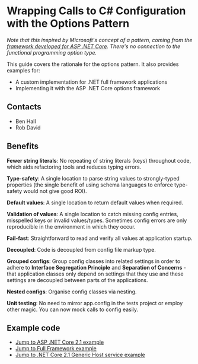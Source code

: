 # Wrapping Calls to C# Configuration with the Options Pattern

*Note that this inspired by Microsoft's concept of a pattern, coming from the [framework developed for ASP .NET Core](https://docs.microsoft.com/en-us/aspnet/core/fundamentals/configuration/options?view=aspnetcore-2.1). There's no connection to the functional programming option type.*

This guide covers the rationale for the options pattern. It also provides examples for:

- A custom implementation for .NET full framework applications
- Implementing it with the ASP .NET Core options framework

## Contacts

- Ben Hall
- Rob David

## Benefits

**Fewer string literals**: No repeating of string literals (keys) throughout code, which aids refactoring tools and reduces typing errors.

**Type-safety**: A single location to parse string values to strongly-typed properties (the single benefit of using schema languages to enforce type-safety would not give good ROI).

**Default values**: A single location to return default values when required.

**Validation of values**: A single location to catch missing config entries, misspelled keys or invalid values/types. Sometimes config errors are only reproducible in the environment in which they occur.

**Fail-fast**: Straightforward to read and verify all values at application startup.

**Decoupled**: Code is decoupled from config file markup type.

**Grouped configs**: Group config classes into related settings in order to adhere to **Interface Segregation Principle** and **Separation of Concerns** - that application classes only depend on settings that they use and these settings are decoupled between parts of the applications.

**Nested configs**: Organise config classes via nesting.

**Unit testing**: No need to mirror app.config in the tests project or employ other magic. You can now mock calls to config easily.

## Example code

- [Jump to ASP .NET Core 2.1 example](docs/netcore21.md)
- [Jump to Full Framework example](docs/netfx.md)
- [Jump to .NET Core 2.1 Generic Host service example](docs/netcore21generichost.md)
